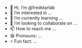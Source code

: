 - 👋 Hi, I’m @fredstarlab
- 👀 I’m interested in ...
- 🌱 I’m currently learning ...
- 💞️ I’m looking to collaborate on ...
- 📫 How to reach me ...
- 😄 Pronouns: ...
- ⚡ Fun fact: ...

<!---
fredstarlab/fredstarlab is a ✨ special ✨ repository because its `README.md` (this file) appears on your GitHub profile.
You can click the Preview link to take a look at your changes.
--->

